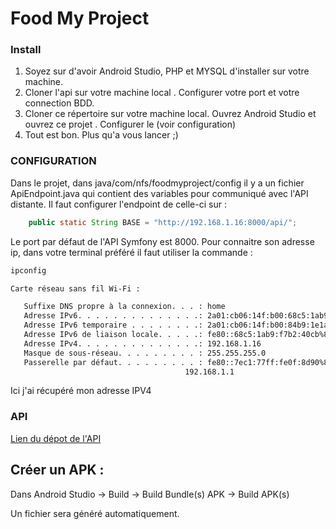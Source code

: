 # Food My Project

### Install
1. Soyez sur d'avoir Android Studio, PHP et MYSQL d'installer sur votre machine.
2. Cloner l'api sur votre machine local . Configurer votre port et votre connection BDD.
3. Cloner ce répertoire sur votre machine local. Ouvrez Android Studio et ouvrez ce projet . Configurer le (voir configuration)
4. Tout est bon. Plus qu'a vous lancer ;)

### CONFIGURATION
Dans le projet, dans java/com/nfs/foodmyproject/config il y a un fichier ApiEndpoint.java qui contient des variables pour communiqué avec l'API distante. Il faut configurer l'endpoint de celle-ci sur :

```java
    public static String BASE = "http://192.168.1.16:8000/api/";
```

Le port par défaut de l'API Symfony est 8000. Pour connaitre son adresse ip, dans votre terminal préféré il faut utiliser la commande :
```bash
ipconfig

Carte réseau sans fil Wi-Fi :

   Suffixe DNS propre à la connexion. . . : home
   Adresse IPv6. . . . . . . . . . . . . .: 2a01:cb06:14f:b00:68c5:1ab9:f7b2:40cb
   Adresse IPv6 temporaire . . . . . . . .: 2a01:cb06:14f:b00:84b9:1e1a:2a47:2581
   Adresse IPv6 de liaison locale. . . . .: fe80::68c5:1ab9:f7b2:40cb%8
   Adresse IPv4. . . . . . . . . . . . . .: 192.168.1.16
   Masque de sous-réseau. . . . . . . . . : 255.255.255.0
   Passerelle par défaut. . . . . . . . . : fe80::7ec1:77ff:fe0f:8d90%8
                                       192.168.1.1
```

Ici j'ai récupéré mon adresse IPV4

### API
[Lien  du dépot de l'API](https://github.com/Druxys/symfony-api-android)

## Créer un APK :
Dans Android Studio -> Build -> Build Bundle(s) APK -> Build APK(s)

Un fichier sera généré automatiquement.
